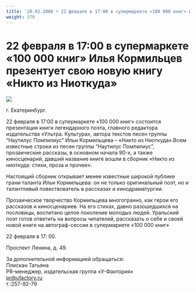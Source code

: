 ```yaml
---
title: '20.02.2006 • 22 февраля в 17:00 в супермаркете «100 000 книг» Илья Кормильцев презентует свою новую книгу «Никто из Ниоткуда»'
weight: 370
---
```


# 22 февраля в 17:00 в супермаркете «100 000 книг» Илья Кормильцев презентует свою новую книгу «Никто из Ниоткуда»

![](/img/stotisknig.jpg)

г. Екатеринбург.

22 февраля в 17:00 в супермаркете «100 000 книг» состоится презентация книги легендарного поэта, главного редактора издательства «Ультра. Культура», автора текстов песен группы “Наутилус Помпилиус” Ильи Кормильцева – «Никто из Ниоткуда».Всем известные строки из песен группы “Наутилус Помпилиус”, прозаические рассказы, в основном начала 90-х, а также киносценарий, давший название книге вошли в сборник «Никто из ниоткуда: стихи, проза и прочее».

Настоящий сборник открывает менее известные широкой публике грани таланта Ильи Кормильцева: он не только оригинальный поэт, но и талантливый повествователь в рассказах и кинодраматургии.

Прозаическое творчество Кормильцева многогранно, как герои его рассказов и киносценариев. На его стихах, давно разошедшихся на пословицы, воспитано целое поколение молодых людей.
Уральский поэт готов ответить на вопросы читателей, рассказать о себе и своей новой книге на автограф-сессии в супермаркете «100 000 книг»

22 февраля в 17: 00.

Проспект Ленина, д. 49.

За дополнительной информацией обращаться:\
Плискан Татьяна\
PR-менеджер, издательская группа «У-Фактория»\
pr@ufactory.ru\
т.:257-92-79